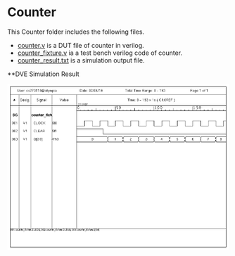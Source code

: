 # Counter

This Counter folder includes the following files.

* [counter.v](https://github.com/mihir8181/VerilogHDL-Codes/blob/master/Counter/counter.v "counter.v") is a DUT file of counter in verilog.
* [counter_fixture.v](https://github.com/mihir8181/VerilogHDL-Codes/blob/master/Counter/counter_fixture.v "counter_fixture.v") ia a test bench verilog code of counter.
* [counter_result.txt](https://github.com/mihir8181/VerilogHDL-Codes/blob/master/Counter/counter_result.txt "counter_result.txt") is a simulation output file.

**DVE Simulation Result

![picture alt](https://github.com/mihir8181/VerilogHDL-Codes/blob/master/Counter/dve_print.png "dve_print.png")
